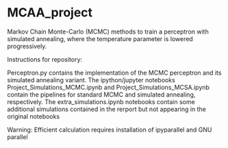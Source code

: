 # MCAA_project

Markov Chain Monte-Carlo (MCMC) methods to train a perceptron with simulated annealing, where the temperature parameter is lowered progressively. 

Instructions for repository:

Perceptron.py contains the implementation of the MCMC perceptron and its simulated annealing variant. The ipython/jupyter notebooks Project_Simulations_MCMC.ipynb and Project_Simulations_MCSA.ipynb contain the pipelines for standard MCMC and simulated annealing, respectively. The extra_simulations.ipynb notebooks contain some additional simulations contained in the rerport but not appearing in the original notebooks

Warning: Efficient calculation requires installation of ipyparallel and GNU parallel